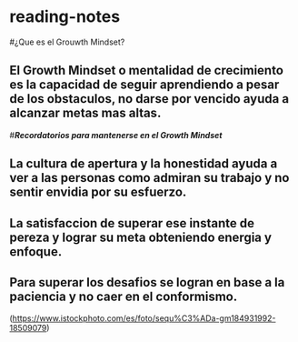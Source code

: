 # reading-notes

#¿Que es el Grouwth Mindset?

## El Growth Mindset o mentalidad de crecimiento es la capacidad de seguir aprendiendo a pesar de los obstaculos, no darse por vencido ayuda a alcanzar metas mas altas.

#**_Recordatorios para mantenerse en el Growth Mindset_**

## La cultura de apertura y la honestidad ayuda a ver a las personas como admiran su trabajo y no sentir envidia por su esfuerzo.
## La satisfaccion de superar ese instante de pereza y lograr su meta obteniendo energia y enfoque.
## Para superar los desafios se logran en base a la paciencia y no caer en el conformismo.

(https://www.istockphoto.com/es/foto/sequ%C3%ADa-gm184931992-18509079)
